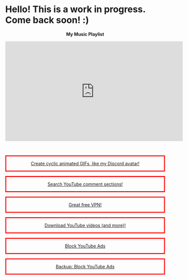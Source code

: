 # Hello! This is a work in progress. Come back soon! :)
<center><b>My Music Playlist</b>
<br>
<p align="center">
<iframe width="560" height="315" src="https://www.youtube.com/embed/videoseries?controls=0&amp;list=PL0nhJtIZKgObKyKn9gUF44wEQVqG3eEhT" title="YouTube video player" frameborder="0" allow="accelerometer; autoplay; clipboard-write; encrypted-media; gyroscope; picture-in-picture" allowfullscreen></iframe>
</p>
<br>
<center> <a href="http://gif-in-gif.com/"><p style="border-width:3px; border-style:solid; border-color:#FF0000; padding: 1em;">Create cyclic animated GIFs, like my Discord avatar!</p></a>
<center> <a href="https://hadzy.com/"><p style="border-width:3px; border-style:solid; border-color:#FF0000; padding: 1em;">Search YouTube comment sections!</p></a>
<center> <a href="https://windscribe.com/"><p style="border-width:3px; border-style:solid; border-color:#FF0000; padding: 1em;">Great free VPN!</p></a>
  <center> <a href="https://cobalt.tools/"><p style="border-width:3px; border-style:solid; border-color:#FF0000; padding: 1em;">Download YouTube videos (and more)!</p></a>
<center> <a href="https://greasyfork.org/scripts/477725-youtube-iframe-adblocker"><p style="border-width:3px; border-style:solid; border-color:#FF0000; padding: 1em;">Block YouTube Ads</p></a>
<center> <a href="https://chrome.google.com/webstore/detail/youtube-adblock-by-friend/ehfcoplbhoohillcmlophcfghpeilfjc"><p style="border-width:3px; border-style:solid; border-color:#FF0000; padding: 1em;">Backup: Block YouTube Ads</p></a>

<div style="height: 100vh"><script src="https://cdn.jsdelivr.net/ghost/signup-form@~0.1/umd/signup-form.min.js" data-background-color="#08090c" data-text-color="#FFFFFF" data-button-color="#2de172" data-button-text-color="#FFFFFF" data-title="My Blog" data-description="Feel free to subscribe! :D" data-site="https://name.ghost.io/" async></script></div>
